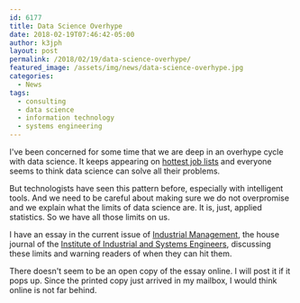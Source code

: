 ```yaml
---
id: 6177
title: Data Science Overhype
date: 2018-02-19T07:46:42-05:00
author: k3jph
layout: post
permalink: /2018/02/19/data-science-overhype/
featured_image: /assets/img/news/data-science-overhype.jpg
categories:
  - News
tags:
  - consulting
  - data science
  - information technology
  - systems engineering
--- 
```

I've been concerned for some time that we are deep in an overhype
cycle with data science.  It keeps appearing on [hottest job
lists](https://www.forbes.com/sites/gregoryferenstein/2016/01/20/report-why-data-scientist-is-the-best-job-to-pursue-in-2016/)
and everyone seems to think data science can solve all their problems.

But technologists have seen this pattern before, especially with
intelligent tools.  And we need to be careful about making sure we
do not overpromise and we explain what the limits of data science
are.  It is, just, applied statistics.  So we have all those limits
on us.

I have an essay in the current issue of [Industrial
Management](http://industrialmanagement.epubxp.com/i/935826-jan-feb-2018),
the house journal of the [Institute of Industrial and Systems
Engineers](), discussing these limits and warning readers of when
they can hit them.

There doesn't seem to be an open copy of the essay online.  I will
post it if it pops up.  Since the printed copy just arrived in my
mailbox, I would think online is not far behind.
